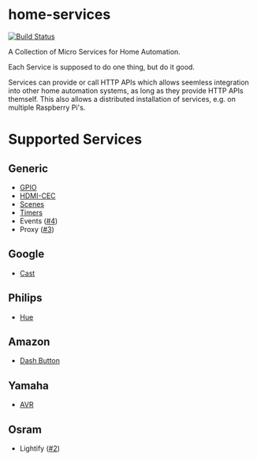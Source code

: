 # home-services
[![Build Status](https://travis-ci.org/maxjoehnk/home-services.svg?branch=master)](https://travis-ci.org/maxjoehnk/home-services)

A Collection of Micro Services for Home Automation.

Each Service is supposed to do one thing, but do it good.

Services can provide or call HTTP APIs which allows seemless integration into other home automation systems, as long as they provide HTTP APIs themself.
This also allows a distributed installation of services, e.g. on multiple Raspberry Pi's.

# Supported Services

## Generic
- [GPIO](https://github.com/maxjoehnk/home-services/tree/master/services/generic-gpio)
- [HDMI-CEC](https://github.com/maxjoehnk/home-services/tree/master/services/generic-hdmi-cec)
- [Scenes](https://github.com/maxjoehnk/home-services/tree/master/services/generic-scenes)
- [Timers](https://github.com/maxjoehnk/home-services/tree/master/services/generic-timers)
- Events ([#4](https://github.com/maxjoehnk/home-services/pull/4))
- Proxy ([#3](https://github.com/maxjoehnk/home-services/pull/3))

## Google
- [Cast](https://github.com/maxjoehnk/home-services/tree/master/services/google-cast)

## Philips
- [Hue](https://github.com/maxjoehnk/home-services/tree/master/services/philips-hue)

## Amazon
- [Dash Button](https://github.com/maxjoehnk/home-services/tree/master/services/amazon-dash-button)

## Yamaha
- [AVR](https://github.com/maxjoehnk/home-services/tree/master/services/yamaha-avr)

## Osram
- Lightify ([#2](https://github.com/maxjoehnk/home-services/issues/2))
